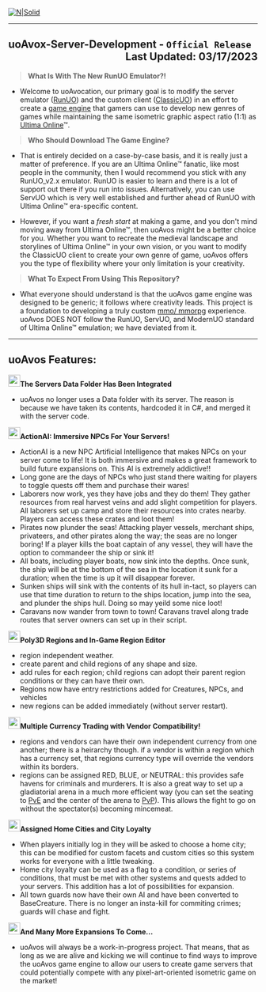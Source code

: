 ﻿[![N|Solid](http://www.uoavocation.net/portal/site_image/logos/logo_0001a.png)](http://www.uoavocation.net)
***
## uoAvox-Server-Development - `Official Release` <div align="Right">Last Updated: 03/17/2023</div>

>**What Is With The New RunUO Emulator?!**
-   Welcome to uoAvocation, our primary goal is to modify the server emulator ([RunUO](https://github.com/runuo/runuo)) and the custom client ([ClassicUO](http://www.classicuo.eu/)) in an effort to create a [game engine](https://en.wikipedia.org/wiki/Game_engine) that gamers can use to develop new genres of games while maintaining the same isometric graphic aspect ratio (1:1) as  [Ultima Online](http://www.uo.com/)™.

>**Who Should Download The Game Engine?**
-   That is entirely decided on a case-by-case basis, and it is really just a matter of preference. If you are an Ultima Online™ fanatic, like most people in the community, then I would recommend you stick with any RunUO_v2.x emulator. RunUO is easier to learn and there is a lot of support out there if you run into issues. Alternatively, you can use ServUO which is very well established and further ahead of RunUO with Ultima Online™ era-specific content.

-   However, if you want a  _fresh start_  at making a game, and you don't mind moving away from Ultima Online™, then uoAvos might be a better choice for you. Whether you want to recreate the medieval landscape and storylines of Ultima Online™ in your own vision, or you want to modify the ClassicUO client to create your own genre of game, uoAvos offers you the type of flexibility where your only limitation is your creativity.

>**What To Expect From Using This Repository?**
-   What everyone should understand is that the uoAvos game engine was designed to be generic; it follows where creativity leads. This project is a foundation to developing a truly custom  [mmo/ mmorpg](https://en.wikipedia.org/wiki/Massively_multiplayer_online_game)  experience. uoAvos DOES NOT follow the RunUO, ServUO, and ModernUO standard of Ultima Online™ emulation; we have deviated from it.
***

## uoAvos Features:

<img src="http://www.uoavocation.net/portal/site_image/github/checkmark.png" width="24" height="24">**The Servers Data Folder Has Been Integrated**
- uoAvos no longer uses a Data folder with its server. The reason is because we have taken its contents, hardcoded it in C#, and merged it with the server code.

<img src="http://www.uoavocation.net/portal/site_image/github/checkmark.png" width="24" height="24">**ActionAI: Immersive NPCs For Your Servers!**
- ActionAI is a new NPC Artificial Intelligence that makes NPCs on your server come to life! It is both immersive and makes a great framework to build future expansions on. This AI is extremely addictive!!
- Long gone are the days of NPCs who just stand there waiting for players to toggle quests off them and purchase their wares!
- Laborers now work, yes they have jobs and they do them! They gather resources from real harvest veins and add slight competition for players. All laborers set up camp and store their resources into crates nearby. Players can access these crates and loot them!
- Pirates now plunder the seas! Attacking player vessels, merchant ships, privateers, and other pirates along the way; the seas are no longer boring! If a player kills the boat captain of any vessel, they will have the option to commandeer the ship or sink it!
- All boats, including player boats, now sink into the depths. Once sunk, the ship will be at the bottom of the sea in the location it sunk for a duration; when the time is up it will disappear forever.
- Sunken ships will sink with the contents of its hull in-tact, so players can use that time duration to return to the ships location, jump into the sea, and plunder the ships hull. Doing so may yeild some nice loot!
- Caravans now wander from town to town! Caravans travel along trade routes that server owners can set up in their script.

<img src="http://www.uoavocation.net/portal/site_image/github/checkmark.png" width="24" height="24">**Poly3D Regions and In-Game Region Editor**
- region independent weather.
- create parent and child regions of any shape and size.
- add rules for each region; child regions can adopt their parent region conditions or they can have their own.
- Regions now have entry restrictions added for Creatures, NPCs, and vehicles
- new regions can be added immediately (without server restart).

<img src="http://www.uoavocation.net/portal/site_image/github/checkmark.png" width="24" height="24">**Multiple Currency Trading with Vendor Compatibility!**
- regions and vendors can have their own independent currency from one another; there is a heirarchy though. if a vendor is within a region which has a currency set, that regions currency type will override the vendors within its borders.
- regions can be assigned RED, BLUE, or NEUTRAL: this provides safe havens for criminals and murderers. It is also a great way to set up a gladiatorial arena in a much more efficient way (you can set the seating to <a href="https://en.wikipedia.org/wiki/Player_versus_environment">PvE</a> and the center of the arena to <a href="https://en.wikipedia.org/wiki/Player_versus_player">PvP</a>). This allows the fight to go on without the spectator(s) becoming mincemeat. 

<img src="http://www.uoavocation.net/portal/site_image/github/checkmark.png" width="24" height="24">**Assigned Home Cities and City Loyalty**
- When players initially log in they will be asked to choose a home city; this can be modified for custom facets and custom cities so this system works for everyone with a little tweaking. 
- Home city loyalty can be used as a flag to a condition, or series of conditions, that must be met with other systems and quests added to your servers. This addition has a lot of possibilities for expansion.
- All town guards now have their own AI and have been converted to BaseCreature. There is no longer an insta-kill for commiting crimes; guards will chase and fight.

<img src="http://www.uoavocation.net/portal/site_image/github/checkmark.png" width="24" height="24">**And Many More Expansions To Come...**
- uoAvos will always be a work-in-progress project. That means, that as long as we are alive and kicking we will continue to find ways to improve the uoAvos game engine to allow our users to create game servers that could potentially compete with any pixel-art-oriented isometric game on the market!
